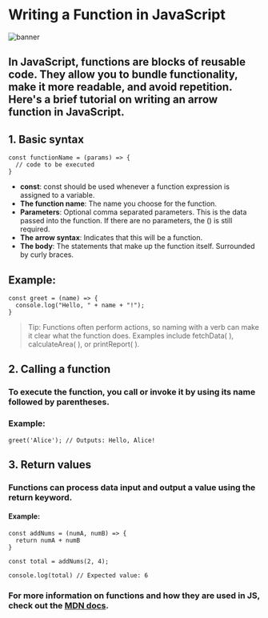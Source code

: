 # Writing a Function in JavaScript

![banner](https://plus.unsplash.com/premium_photo-1663100722417-6e36673fe0ed?w=1400&auto=format&fit=crop&q=60&ixlib=rb-4.0.3&ixid=M3wxMjA3fDB8MHxzZWFyY2h8MXx8Y29kaW5nfGVufDB8fDB8fHww)


## In JavaScript, functions are blocks of reusable code. They allow you to bundle functionality, make it more readable, and avoid repetition. Here's a brief tutorial on writing an arrow function in JavaScript.

## 1. Basic syntax
```
const functionName = (params) => {
  // code to be executed
}
```
+ **const**: const should be used whenever a function expression is assigned to a variable.
+ **The function name**: The name you choose for the function.
+ **Parameters**: Optional comma separated parameters. This is the data passed into the function. If there are no parameters, the () is still required.
+ **The arrow syntax**: Indicates that this will be a function.
+ **The body**: The statements that make up the function itself. Surrounded by curly braces.

## Example:
```
const greet = (name) => {
  console.log("Hello, " + name + "!");
}
```

> Tip: Functions often perform actions, so naming with a verb can make it clear what the function does. Examples include fetchData( ), calculateArea( ), or printReport( ). 

## 2. Calling a function

### To execute the function, you call or invoke it by using its name followed by parentheses.

### Example:
```
greet('Alice'); // Outputs: Hello, Alice!
```

## 3. Return values

### Functions can process data input and output a value using the return keyword.

#### Example: 
```
const addNums = (numA, numB) => {
  return numA + numB
}

const total = addNums(2, 4);

console.log(total) // Expected value: 6
```

### For more information on functions and how they are used in JS, check out the [MDN docs][MDN docs]. 
[MDN docs]: https://developer.mozilla.org/en-US/docs/Web/JavaScript/Guide/Functions

